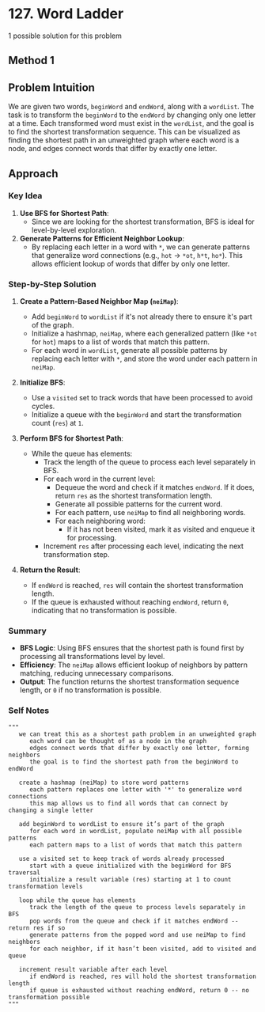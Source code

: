# 127. Word Ladder

1 possible solution for this problem  

## Method 1

## Problem Intuition
We are given two words, `beginWord` and `endWord`, along with a `wordList`. The task is to transform the `beginWord` to the `endWord` by changing only one letter at a time. Each transformed word must exist in the `wordList`, and the goal is to find the shortest transformation sequence. This can be visualized as finding the shortest path in an unweighted graph where each word is a node, and edges connect words that differ by exactly one letter.

## Approach

### Key Idea
1. **Use BFS for Shortest Path**:
   - Since we are looking for the shortest transformation, BFS is ideal for level-by-level exploration.
2. **Generate Patterns for Efficient Neighbor Lookup**:
   - By replacing each letter in a word with `*`, we can generate patterns that generalize word connections (e.g., `hot` → `*ot`, `h*t`, `ho*`). This allows efficient lookup of words that differ by only one letter.

### Step-by-Step Solution

1. **Create a Pattern-Based Neighbor Map (`neiMap`)**:
   - Add `beginWord` to `wordList` if it's not already there to ensure it's part of the graph.
   - Initialize a hashmap, `neiMap`, where each generalized pattern (like `*ot` for `hot`) maps to a list of words that match this pattern.
   - For each word in `wordList`, generate all possible patterns by replacing each letter with `*`, and store the word under each pattern in `neiMap`.

2. **Initialize BFS**:
   - Use a `visited` set to track words that have been processed to avoid cycles.
   - Initialize a queue with the `beginWord` and start the transformation count (`res`) at `1`.

3. **Perform BFS for Shortest Path**:
   - While the queue has elements:
     - Track the length of the queue to process each level separately in BFS.
     - For each word in the current level:
       - Dequeue the word and check if it matches `endWord`. If it does, return `res` as the shortest transformation length.
       - Generate all possible patterns for the current word.
       - For each pattern, use `neiMap` to find all neighboring words.
       - For each neighboring word:
         - If it has not been visited, mark it as visited and enqueue it for processing.
     - Increment `res` after processing each level, indicating the next transformation step.

4. **Return the Result**:
   - If `endWord` is reached, `res` will contain the shortest transformation length.
   - If the queue is exhausted without reaching `endWord`, return `0`, indicating that no transformation is possible.

### Summary
- **BFS Logic**: Using BFS ensures that the shortest path is found first by processing all transformations level by level.
- **Efficiency**: The `neiMap` allows efficient lookup of neighbors by pattern matching, reducing unnecessary comparisons.
- **Output**: The function returns the shortest transformation sequence length, or `0` if no transformation is possible.


### Self Notes

```
"""
   we can treat this as a shortest path problem in an unweighted graph
      each word can be thought of as a node in the graph
      edges connect words that differ by exactly one letter, forming neighbors
      the goal is to find the shortest path from the beginWord to endWord

   create a hashmap (neiMap) to store word patterns
      each pattern replaces one letter with '*' to generalize word connections
      this map allows us to find all words that can connect by changing a single letter

   add beginWord to wordList to ensure it’s part of the graph
      for each word in wordList, populate neiMap with all possible patterns
      each pattern maps to a list of words that match this pattern
   
   use a visited set to keep track of words already processed
      start with a queue initialized with the beginWord for BFS traversal
      initialize a result variable (res) starting at 1 to count transformation levels

   loop while the queue has elements
      track the length of the queue to process levels separately in BFS
      pop words from the queue and check if it matches endWord -- return res if so
      generate patterns from the popped word and use neiMap to find neighbors
      for each neighbor, if it hasn’t been visited, add to visited and queue

   increment result variable after each level
      if endWord is reached, res will hold the shortest transformation length
      if queue is exhausted without reaching endWord, return 0 -- no transformation possible
"""
```
